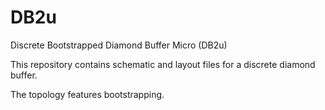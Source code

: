 # DB2u
Discrete Bootstrapped Diamond Buffer Micro (DB2u)

This repository contains schematic and layout files for a discrete diamond buffer. 

The topology features bootstrapping.
